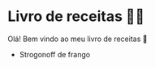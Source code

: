 # Livro de receitas :man_cook:

Olá! Bem vindo ao meu livro de receitas :wave:



- Strogonoff de frango